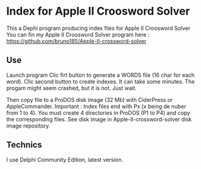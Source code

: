 # Index for Apple II Croosword Solver
This a Dephi program producing index files for Apple II Croosword Solver
You can fin my Apple II Croosword Solver program here : 
https://github.com/bruno185/Apple-II-crossword-solver

## Use
Launch program
Clic firt button to generate a WORDS file (16 char for each word).
Clic second button to create indexes. It can take some minutes. The progam might seem crashed, but it is not. Just wait.

Then copy file to a ProDOS disk image (32 Mb) with CiderPress or AppleCommander.
Important  : Index files end with Px (x being de nuber from 1 to 4). You must create 4 directories in ProDOS (P1 to P4) and copy the corresponding files. See disk image in Apple-II-crossword-solver disk image repository.

## Technics
I use Delphi Community Edition, latest version.